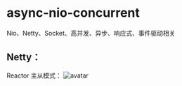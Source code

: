 # async-nio-concurrent
Nio、Netty、Socket、高并发、异步、响应式、事件驱动相关

## Netty：

Reactor 主从模式：
![avatar](https://images2017.cnblogs.com/blog/285763/201801/285763-20180123121145006-1931312241.png)
